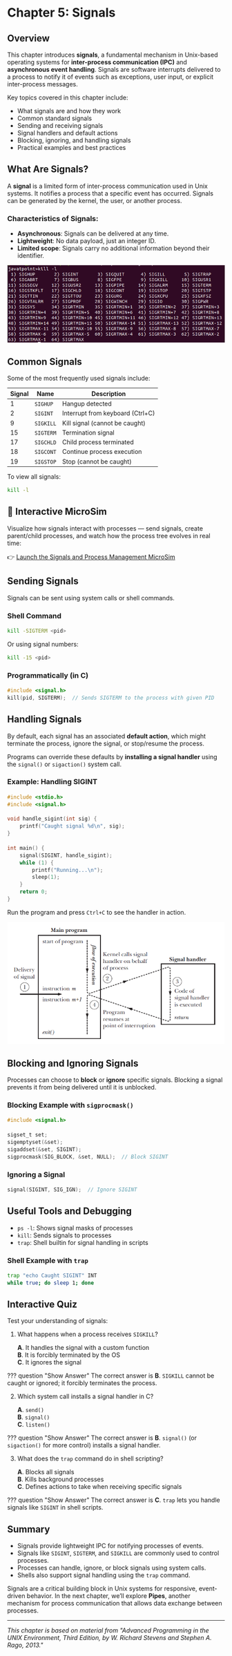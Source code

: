 # **Chapter 5: Signals**

## Overview
This chapter introduces **signals**, a fundamental mechanism in Unix-based operating systems for **inter-process communication (IPC)** and **asynchronous event handling**. Signals are software interrupts delivered to a process to notify it of events such as exceptions, user input, or explicit inter-process messages.

Key topics covered in this chapter include:

- What signals are and how they work
- Common standard signals
- Sending and receiving signals
- Signal handlers and default actions
- Blocking, ignoring, and handling signals
- Practical examples and best practices

## What Are Signals?
A **signal** is a limited form of inter-process communication used in Unix systems. It notifies a process that a specific event has occurred. Signals can be generated by the kernel, the user, or another process.

### Characteristics of Signals:
- **Asynchronous**: Signals can be delivered at any time.
- **Lightweight**: No data payload, just an integer ID.
- **Limited scope**: Signals carry no additional information beyond their identifier.

![Signal Concept](img/signal_overview.png)

## Common Signals
Some of the most frequently used signals include:

| Signal | Name      | Description                    |
|--------|-----------|--------------------------------|
| 1      | `SIGHUP`  | Hangup detected                |
| 2      | `SIGINT`  | Interrupt from keyboard (Ctrl+C) |
| 9      | `SIGKILL` | Kill signal (cannot be caught) |
| 15     | `SIGTERM` | Termination signal             |
| 17     | `SIGCHLD` | Child process terminated       |
| 18     | `SIGCONT` | Continue process execution     |
| 19     | `SIGSTOP` | Stop (cannot be caught)        |

To view all signals:
```sh
kill -l
```

## 🚦 Interactive MicroSim

Visualize how signals interact with processes — send signals, create parent/child processes, and watch how the process tree evolves in real time:

👉 [Launch the Signals and Process Management MicroSim](../../sims/signals-process/main.html)


## Sending Signals
Signals can be sent using system calls or shell commands.

### Shell Command
```sh
kill -SIGTERM <pid>
```
Or using signal numbers:
```sh
kill -15 <pid>
```

### Programmatically (in C)
```c
#include <signal.h>
kill(pid, SIGTERM);  // Sends SIGTERM to the process with given PID
```

## Handling Signals
By default, each signal has an associated **default action**, which might terminate the process, ignore the signal, or stop/resume the process.

Programs can override these defaults by **installing a signal handler** using the `signal()` or `sigaction()` system call.

### Example: Handling SIGINT
```c
#include <stdio.h>
#include <signal.h>

void handle_sigint(int sig) {
    printf("Caught signal %d\n", sig);
}

int main() {
    signal(SIGINT, handle_sigint);
    while (1) {
        printf("Running...\n");
        sleep(1);
    }
    return 0;
}
```
Run the program and press `Ctrl+C` to see the handler in action.

![Signal Handler Flow](img/signal_handler_flow.png)

## Blocking and Ignoring Signals
Processes can choose to **block** or **ignore** specific signals. Blocking a signal prevents it from being delivered until it is unblocked.

### Blocking Example with `sigprocmask()`
```c
#include <signal.h>

sigset_t set;
sigemptyset(&set);
sigaddset(&set, SIGINT);
sigprocmask(SIG_BLOCK, &set, NULL);  // Block SIGINT
```

### Ignoring a Signal
```c
signal(SIGINT, SIG_IGN);  // Ignore SIGINT
```

## Useful Tools and Debugging
- `ps -l`: Shows signal masks of processes
- `kill`: Sends signals to processes
- `trap`: Shell builtin for signal handling in scripts

### Shell Example with `trap`
```sh
trap "echo Caught SIGINT" INT
while true; do sleep 1; done
```

## Interactive Quiz
Test your understanding of signals:

1. What happens when a process receives `SIGKILL`?

    **A**. It handles the signal with a custom function<br>
    **B**. It is forcibly terminated by the OS<br>
    **C**. It ignores the signal<br>

??? question "Show Answer"
    The correct answer is **B**. `SIGKILL` cannot be caught or ignored; it forcibly terminates the process.

2. Which system call installs a signal handler in C?

    **A**. `send()`<br>
    **B**. `signal()`<br>
    **C**. `listen()`<br>

??? question "Show Answer"
    The correct answer is **B**. `signal()` (or `sigaction()` for more control) installs a signal handler.

3. What does the `trap` command do in shell scripting?

    **A**. Blocks all signals<br>
    **B**. Kills background processes<br>
    **C**. Defines actions to take when receiving specific signals<br>

??? question "Show Answer"
    The correct answer is **C**. `trap` lets you handle signals like `SIGINT` in shell scripts.

## Summary
- Signals provide lightweight IPC for notifying processes of events.
- Signals like `SIGINT`, `SIGTERM`, and `SIGKILL` are commonly used to control processes.
- Processes can handle, ignore, or block signals using system calls.
- Shells also support signal handling using the `trap` command.

Signals are a critical building block in Unix systems for responsive, event-driven behavior. In the next chapter, we’ll explore **Pipes**, another mechanism for process communication that allows data exchange between processes.

---
*This chapter is based on material from "Advanced Programming in the UNIX Environment, Third Edition, by W. Richard Stevens and Stephen A. Rago, 2013."*


